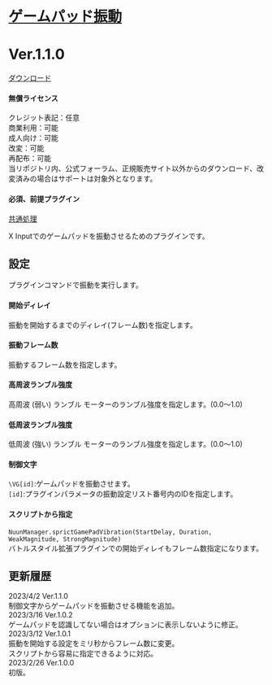 # [ゲームパッド振動](https://raw.githubusercontent.com/nuun888/MZ/master/NUUN_GamePadVibration.js)
# Ver.1.1.0
[ダウンロード](https://raw.githubusercontent.com/nuun888/MZ/master/NUUN_GamePadVibration.js)  
#### 無償ライセンス
クレジット表記：任意  
商業利用：可能  
成人向け：可能  
改変：可能  
再配布：可能  
当リポジトリ内、公式フォーラム、正規販売サイト以外からのダウンロード、改変済みの場合はサポートは対象外となります。  
#### 必須、前提プラグイン
[共通処理](https://github.com/nuun888/MZ/blob/master/README/Base.md)  

X Inputでのゲームパッドを振動させるためのプラグインです。  

## 設定
プラグインコマンドで振動を実行します。  
#### 開始ディレイ
振動を開始するまでのディレイ(フレーム数)を指定します。  

#### 振動フレーム数
振動するフレーム数を指定します。  

#### 高周波ランブル強度
高周波 (弱い) ランブル モーターのランブル強度を指定します。(0.0～1.0)  

#### 低周波ランブル強度
低周波 (強い) ランブル モーターのランブル強度を指定します。(0.0～1.0)  

#### 制御文字
`\VG[id]`:ゲームパッドを振動させます。  
`[id]`:プラグインパラメータの振動設定リスト番号内のIDを指定します。  

#### スクリプトから指定
`NuunManager.sprictGamePadVibration(StartDelay, Duration, WeakMagnitude, StrongMagnitude)`  
バトルスタイル拡張プラグインでの開始ディレイもフレーム数指定になります。  

## 更新履歴 
2023/4/2 Ver.1.1.0  
制御文字からゲームパッドを振動させる機能を追加。  
2023/3/16 Ver.1.0.2  
ゲームパッドを認識してない場合はオプションに表示しないように修正。  
2023/3/12 Ver.1.0.1  
振動を開始する設定をミリ秒からフレーム数に変更。  
スクリプトから容易に指定できるように対応。  
2023/2/26 Ver.1.0.0  
初版。  
